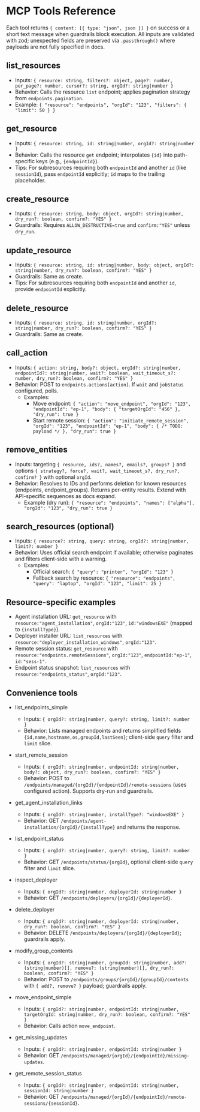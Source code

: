# MCP Tools Reference

Each tool returns `{ content: [{ type: "json", json }] }` on success or a short text message when guardrails block execution. All inputs are validated with zod; unexpected fields are preserved via `.passthrough()` where payloads are not fully specified in docs.

## list_resources
- Inputs: `{ resource: string, filters?: object, page?: number, per_page?: number, cursor?: string, orgId?: string|number }`
- Behavior: Calls the resource `list` endpoint; applies pagination strategy from `endpoints.pagination`.
- Example: `{ "resource": "endpoints", "orgId": "123", "filters": { "limit": 50 } }`

## get_resource
- Inputs: `{ resource: string, id: string|number, orgId?: string|number }`
- Behavior: Calls the resource `get` endpoint; interpolates `{id}` into path-specific keys (e.g., `{endpointId}`).
 - Tips: For subresources requiring both `endpointId` and another `id` (like `sessionId`), pass `endpointId` explicitly; `id` maps to the trailing placeholder.

## create_resource
- Inputs: `{ resource: string, body: object, orgId?: string|number, dry_run?: boolean, confirm?: "YES" }`
- Guardrails: Requires `ALLOW_DESTRUCTIVE=true` and `confirm:"YES"` unless `dry_run`.

## update_resource
- Inputs: `{ resource: string, id: string|number, body: object, orgId?: string|number, dry_run?: boolean, confirm?: "YES" }`
- Guardrails: Same as create.
 - Tips: For subresources requiring both `endpointId` and another `id`, provide `endpointId` explicitly.

## delete_resource
- Inputs: `{ resource: string, id: string|number, orgId?: string|number, dry_run?: boolean, confirm?: "YES" }`
- Guardrails: Same as create.

## call_action
- Inputs: `{ action: string, body?: object, orgId?: string|number, endpointId?: string|number, wait?: boolean, wait_timeout_s?: number, dry_run?: boolean, confirm?: "YES" }`
- Behavior: POST to `endpoints.actions[action]`. If `wait` and `jobStatus` configured, polls.
  - Examples:
    - Move endpoint: `{ "action": "move_endpoint", "orgId": "123", "endpointId": "ep-1", "body": { "targetOrgId": "456" }, "dry_run": true }`
    - Start remote session: `{ "action": "initiate_remote_session", "orgId": "123", "endpointId": "ep-1", "body": { /* TODO: payload */ }, "dry_run": true }`

## remove_entities
- Inputs: targeting `{ resource, ids?, names?, emails?, groups? }` and options `{ strategy?, force?, wait?, wait_timeout_s?, dry_run?, confirm? }` with optional `orgId`.
- Behavior: Resolves to IDs and performs deletion for known resources (endpoints, endpoint_groups). Returns per-entity results. Extend with API-specific sequences as docs expand.
  - Example (dry run): `{ "resource": "endpoints", "names": ["alpha"], "orgId": "123", "dry_run": true }`

## search_resources (optional)
- Inputs: `{ resource?: string, query: string, orgId?: string|number, limit?: number }`
- Behavior: Uses official search endpoint if available; otherwise paginates and filters client-side with a warning.
  - Examples:
    - Official search: `{ "query": "printer", "orgId": "123" }`
    - Fallback search by resource: `{ "resource": "endpoints", "query": "laptop", "orgId": "123", "limit": 25 }`

## Resource-specific examples
- Agent installation URL: `get_resource` with `resource:"agent_installation"`, `orgId:"123"`, `id:"windowsEXE"` (mapped to `{installType}`).
- Deployer installer URL: `list_resources` with `resource:"deployer_installation_windows"`, `orgId:"123"`.
- Remote session status: `get_resource` with `resource:"endpoints.remoteSessions"`, `orgId:"123"`, `endpointId:"ep-1"`, `id:"sess-1"`.
- Endpoint status snapshot: `list_resources` with `resource:"endpoints_status"`, `orgId:"123"`.

## Convenience tools

- list_endpoints_simple
  - Inputs: `{ orgId?: string|number, query?: string, limit?: number }`
  - Behavior: Lists managed endpoints and returns simplified fields `{id,name,hostname,os,groupId,lastSeen}`; client-side `query` filter and `limit` slice.

- start_remote_session
  - Inputs: `{ orgId?: string|number, endpointId: string|number, body?: object, dry_run?: boolean, confirm?: "YES" }`
  - Behavior: POST to `/endpoints/managed/{orgId}/{endpointId}/remote-sessions` (uses configured action). Supports dry-run and guardrails.

- get_agent_installation_links
  - Inputs: `{ orgId?: string|number, installType?: "windowsEXE" }`
  - Behavior: GET `/endpoints/agent-installation/{orgId}/{installType}` and returns the response.

- list_endpoint_status
  - Inputs: `{ orgId?: string|number, query?: string, limit?: number }`
  - Behavior: GET `/endpoints/status/{orgId}`, optional client-side `query` filter and `limit` slice.

- inspect_deployer
  - Inputs: `{ orgId?: string|number, deployerId: string|number }`
  - Behavior: GET `/endpoints/deployers/{orgId}/{deployerId}`.

- delete_deployer
  - Inputs: `{ orgId?: string|number, deployerId: string|number, dry_run?: boolean, confirm?: "YES" }`
  - Behavior: DELETE `/endpoints/deployers/{orgId}/{deployerId}`; guardrails apply.

- modify_group_contents
  - Inputs: `{ orgId?: string|number, groupId: string|number, add?: (string|number)[], remove?: (string|number)[], dry_run?: boolean, confirm?: "YES" }`
  - Behavior: POST to `/endpoints/groups/{orgId}/{groupId}/contents` with `{ add?, remove? }` payload; guardrails apply.

- move_endpoint_simple
  - Inputs: `{ orgId?: string|number, endpointId: string|number, targetOrgId: string|number, dry_run?: boolean, confirm?: "YES" }`
  - Behavior: Calls action `move_endpoint`.

- get_missing_updates
  - Inputs: `{ orgId?: string|number, endpointId: string|number }`
  - Behavior: GET `/endpoints/managed/{orgId}/{endpointId}/missing-updates`.

- get_remote_session_status
  - Inputs: `{ orgId?: string|number, endpointId: string|number, sessionId: string|number }`
  - Behavior: GET `/endpoints/managed/{orgId}/{endpointId}/remote-sessions/{sessionId}`.
